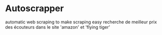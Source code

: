 # Autoscrapper
automatic web scraping to make scraping easy
recherche de meilleur prix des écouteurs dans le site 'amazon' et 'flying tiger' 
